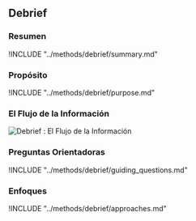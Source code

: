 ## Debrief

### Resumen
!INCLUDE "../methods/debrief/summary.md"

### Propósito
!INCLUDE "../methods/debrief/purpose.md"

### El Flujo de la Información
![Debrief : El Flujo de la Información](images/info_flows/debrief.svg)

### Preguntas Orientadoras
!INCLUDE "../methods/debrief/guiding_questions.md"

### Enfoques
!INCLUDE "../methods/debrief/approaches.md"

